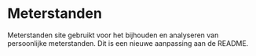 # Meterstanden

Meterstanden site gebruikt voor het bijhouden en analyseren van persoonlijke meterstanden.
Dit is een nieuwe aanpassing aan de README.
